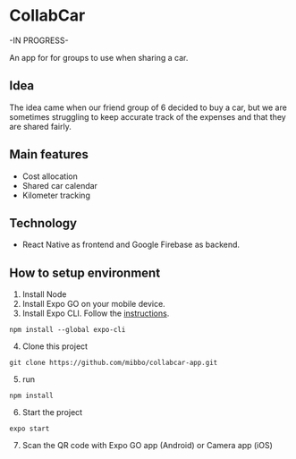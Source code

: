 # CollabCar
-IN PROGRESS-

An app for for groups to use when sharing a car.

## Idea
The idea came when our friend group of 6 decided to buy a car, but we are sometimes struggling to keep accurate track of the expenses and that they are shared fairly.

## Main features
- Cost allocation
- Shared car calendar
- Kilometer tracking

## Technology
- React Native as frontend and Google Firebase as backend. 

## How to setup environment

1. Install Node
2. Install Expo GO on your mobile device.
3. Install Expo CLI. Follow the [instructions](https://docs.expo.dev/get-started/installation/).

````
npm install --global expo-cli
````

4. Clone this project
````
git clone https://github.com/mibbo/collabcar-app.git
````

5. run
```
npm install
````

6. Start the project
````
expo start
````

7. Scan the QR code with Expo GO app (Android) or Camera app (iOS)
